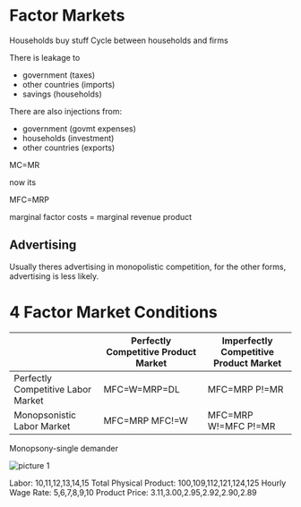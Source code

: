 
# Factor Markets

Households buy stuff
Cycle between households and firms

There is leakage to

- government (taxes)
- other countries (imports)
- savings (households)

There are also injections from:

- government (govmt expenses)
- households (investment)
- other countries (exports)

MC=MR

now its 

MFC=MRP

marginal factor costs = marginal revenue product


## Advertising

Usually theres advertising in monopolistic competition,
for the other forms, advertising is less likely. 

# 4 Factor Market Conditions


|  | Perfectly Competitive Product Market| Imperfectly Competitive Product Market| 
|---|---|---|
|Perfectly Competitive Labor Market| MFC=W=MRP=DL | MFC=MRP P!=MR|
|Monopsonistic Labor Market| MFC=MRP  MFC!=W | MFC=MRP  W!=MFC P!=MR|

Monopsony-single demander


![picture 1](https://i.imgur.com/5dPLutU.png)

Labor:
10,11,12,13,14,15
Total Physical Product:
100,109,112,121,124,125
Hourly Wage Rate:
5,6,7,8,9,10
Product Price:
3.11,3.00,2.95,2.92,2.90,2.89



